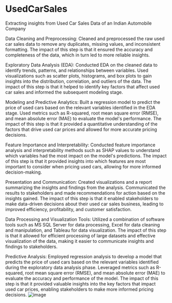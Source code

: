 # UsedCarSales
Extracting insights from Used Car Sales Data of an Indian Automobile Company

Data Cleaning and Preprocessing: Cleaned and preprocessed the raw used car sales data to remove any duplicates, missing values, and inconsistent formatting. The impact of this step is that it ensured the accuracy and completeness of the data, which in turn led to more reliable insights.

Exploratory Data Analysis (EDA): Conducted EDA on the cleaned data to identify trends, patterns, and relationships between variables. Used visualizations such as scatter plots, histograms, and box plots to gain insights into the distribution, correlation, and outliers of the data. The impact of this step is that it helped to identify key factors that affect used car sales and informed the subsequent modeling stage.

Modeling and Predictive Analytics: Built a regression model to predict the price of used cars based on the relevant variables identified in the EDA stage. Used metrics such as R-squared, root mean square error (RMSE), and mean absolute error (MAE) to evaluate the model's performance. The impact of this step is that it provided a quantitative understanding of the factors that drive used car prices and allowed for more accurate pricing decisions.

Feature Importance and Interpretability: Conducted feature importance analysis and interpretability methods such as SHAP values to understand which variables had the most impact on the model's predictions. The impact of this step is that it provided insights into which features are most important to consider when pricing used cars, allowing for more informed decision-making.

Presentation and Communication: Created visualizations and a report summarizing the insights and findings from the analysis. Communicated the results to stakeholders and made recommendations for action based on the insights gained. The impact of this step is that it enabled stakeholders to make data-driven decisions about their used car sales business, leading to improved efficiency, profitability, and customer satisfaction.

Data Processing and Visualization Tools: Utilized a combination of software tools such as MS SQL Server for data processing, Excel for data cleaning and manipulation, and Tableau for data visualization. The impact of this step is that it allowed for efficient processing of large datasets and effective visualization of the data, making it easier to communicate insights and findings to stakeholders.

Predictive Analysis: Employed regression analysis to develop a model that predicts the price of used cars based on the relevant variables identified during the exploratory data analysis phase. Leveraged metrics such as R-squared, root mean square error (RMSE), and mean absolute error (MAE) to evaluate the accuracy and performance of the model. The impact of this step is that it provided valuable insights into the key factors that impact used car prices, enabling stakeholders to make more informed pricing decisions.
![image](https://user-images.githubusercontent.com/99365065/224855660-b9eabe4e-4889-44ac-b9cc-c25e6e90ebd2.png)
